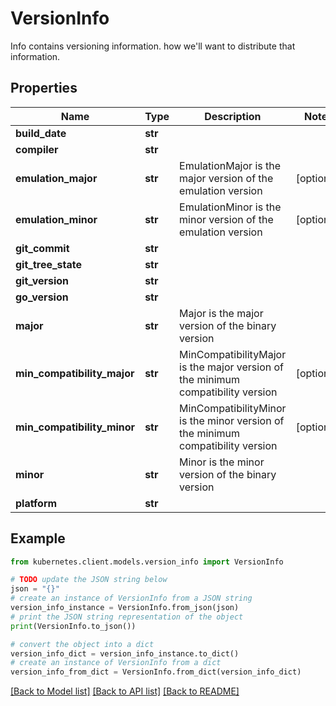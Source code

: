 # VersionInfo

Info contains versioning information. how we'll want to distribute that information.

## Properties

Name | Type | Description | Notes
------------ | ------------- | ------------- | -------------
**build_date** | **str** |  | 
**compiler** | **str** |  | 
**emulation_major** | **str** | EmulationMajor is the major version of the emulation version | [optional] 
**emulation_minor** | **str** | EmulationMinor is the minor version of the emulation version | [optional] 
**git_commit** | **str** |  | 
**git_tree_state** | **str** |  | 
**git_version** | **str** |  | 
**go_version** | **str** |  | 
**major** | **str** | Major is the major version of the binary version | 
**min_compatibility_major** | **str** | MinCompatibilityMajor is the major version of the minimum compatibility version | [optional] 
**min_compatibility_minor** | **str** | MinCompatibilityMinor is the minor version of the minimum compatibility version | [optional] 
**minor** | **str** | Minor is the minor version of the binary version | 
**platform** | **str** |  | 

## Example

```python
from kubernetes.client.models.version_info import VersionInfo

# TODO update the JSON string below
json = "{}"
# create an instance of VersionInfo from a JSON string
version_info_instance = VersionInfo.from_json(json)
# print the JSON string representation of the object
print(VersionInfo.to_json())

# convert the object into a dict
version_info_dict = version_info_instance.to_dict()
# create an instance of VersionInfo from a dict
version_info_from_dict = VersionInfo.from_dict(version_info_dict)
```
[[Back to Model list]](../README.md#documentation-for-models) [[Back to API list]](../README.md#documentation-for-api-endpoints) [[Back to README]](../README.md)


